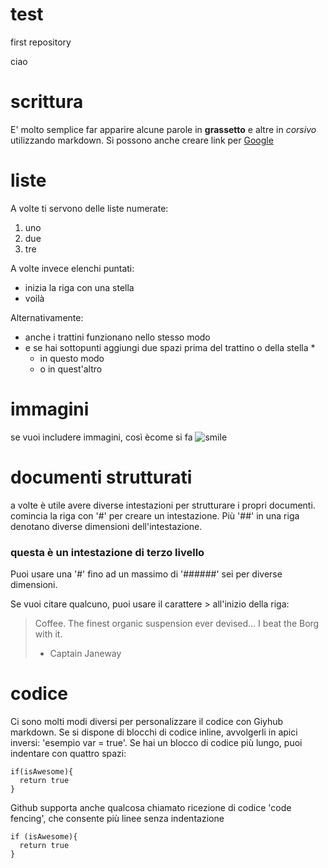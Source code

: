 # test
first repository

ciao
# scrittura
E' molto semplice far apparire alcune parole in **grassetto** e altre in *corsivo* utilizzando markdown.
Si possono anche creare link per [Google](https://www.google.it/)

# liste
A volte ti servono delle liste numerate:

1. uno
2. due
3. tre

A volte invece elenchi puntati:



* inizia la riga con una stella
* voilà

Alternativamente:

- anche i trattini funzionano nello stesso modo
- e se hai sottopunti aggiungi due spazi prima del trattino o della stella \*
  - in questo modo
  - o in quest'altro

# immagini
se vuoi includere immagini, così ècome si fa
![smile](https://store-images.s-microsoft.com/image/apps.3784.9007199266516669.029a61f1-1266-4b35-b075-3aaa174980a5.b41e98e4-0f76-4ee1-af43-7f0ef1a62696?w=180&h=180&q=60)

# documenti strutturati
a volte è utile avere diverse intestazioni per strutturare i propri documenti. comincia la riga con '#' per creare un intestazione. Più '##' in una riga denotano diverse dimensioni dell'intestazione.

### questa è un intestazione di terzo livello

Puoi usare una '#' fino ad un massimo di '######' sei per diverse dimensioni.

Se vuoi citare qualcuno, puoi usare il carattere > all'inizio della riga:

>Coffee. The finest organic suspension ever devised... I beat the Borg with it.
> - Captain Janeway

# codice
Ci sono molti modi diversi per personalizzare il codice con Giyhub markdown. Se si dispone di blocchi di codice inline, avvolgerli in apici inversi: 'esempio var = true'. Se hai un blocco di codice più lungo, puoi indentare con quattro spazi:

    if(isAwesome){
      return true
    }

Github supporta anche qualcosa chiamato ricezione di codice 'code fencing', che consente più linee senza indentazione

```
if (isAwesome){
  return true
}
```
